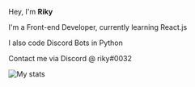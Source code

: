 Hey, I'm **Riky**

I'm a Front-end Developer, currently learning React.js

I also code Discord Bots in Python

Contact me via Discord @ riky#0032

![My stats](https://github-readme-stats.vercel.app/api?username=riky-dev&hide=contribs,prs,stars&count_private=true&show_icons=true&theme=github_dark)

